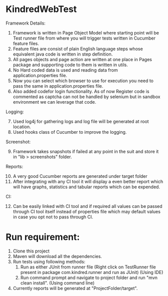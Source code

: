 # KindredWebTest
Framework Details:

1. Framework is written in Page Object Model where starting point will be Test runner file from where you will trigger tests written in Cucumber feature files.
2. Feature files are consist of plain English language steps whose equivalent java code is written in step definition.
3. All pages objects and page action are written at one place in Pages package and supporting code to them is written in utils.
4. No Hard coded data is used and reading data from application.properties file.
5. Now you can select which browser to use for execution you need to pass the same in application.properties file.
6. Also added codefor login functionality. As of now Register code is commented as captcha can not be handled by selenium but in sandbox environment we can leverage that code.

Logging: 

7. Used log4j for gathering logs and log file will be generated at root location. 
8. Used hooks class of Cucumber to improve the logging.

Screenshot: 

9. Framework takes snapshots if failed at any point in the suit and store it in "lib > screenshots" folder.

Reports: 

10. A very good Cucumber reports are generated under target folder
11. After integrating with any CI tool it will display a even better report which will have graphs, statistics and tabular reports which can be expended.

CI: 

12. Can be easily linked with CI tool and if required all values can be passed through CI tool itself instead of properties file which may default values in case you opt not to pass through CI.

# Run requirement:
1. Clone this project
2. Maven will download all the dependencies.
3. Run tests using following methods:
	1. Run as either JUnit from runner file (Right click on TestRunner file present in package com.kindred.runner and run as JUnit) (Using IDE)
	2. Run command prompt and navigate to project folder and run "mvn clean install". (Using command line)
4. Currently reports will be generated at "ProjectFolder/target".